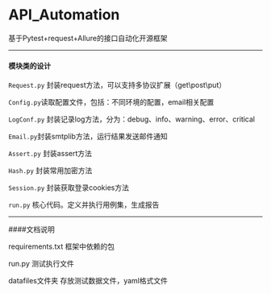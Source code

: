 # API_Automation
基于Pytest+request+Allure的接口自动化开源框架

----
#### 模块类的设计
`Request.py` 封装request方法，可以支持多协议扩展（get\post\put）

`Config.py`读取配置文件，包括：不同环境的配置，email相关配置

`LogConf.py` 封装记录log方法，分为：debug、info、warning、error、critical

`Email.py`封装smtplib方法，运行结果发送邮件通知

`Assert.py` 封装assert方法

`Hash.py` 封装常用加密方法

`Session.py` 封装获取登录cookies方法

`run.py` 核心代码。定义并执行用例集，生成报告

----
####文档说明

requirements.txt  框架中依赖的包

run.py  测试执行文件

datafiles文件夹    存放测试数据文件，yaml格式文件
